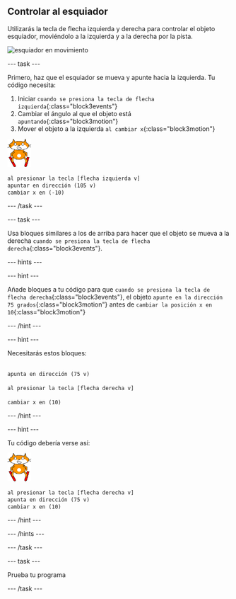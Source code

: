 ## Controlar al esquiador

Utilizarás la tecla de flecha izquierda y derecha para controlar el objeto esquiador, moviéndolo a la izquierda y a la derecha por la pista.

![esquiador en movimiento](imágenes/skier_moving.gif)

--- task ---

Primero, haz que el esquiador se mueva y apunte hacia la izquierda. Tu código necesita:

1. Iniciar `cuando se presiona la tecla de flecha izquierda`{:class="block3events"}
1. Cambiar el ángulo al que el objeto está `apuntando`{:class="block3motion"}
1. Mover el objeto a la izquierda `al cambiar x`{:class="block3motion"}

![objeto esquiador](images/skier_sprite_small.png)

```blocks3
al presionar la tecla [flecha izquierda v] 
apuntar en dirección (105 v)
cambiar x en (-10)
```

--- /task ---

--- task ---

Usa bloques similares a los de arriba para hacer que el objeto se mueva a la derecha `cuando se presiona la tecla de flecha derecha`{:class="block3events"}.

--- hints ---

--- hint ---

Añade bloques a tu código para que `cuando se presiona la tecla de flecha derecha`{:class="block3events"}, el objeto `apunte en la dirección 75 grados`{:class="block3motion"} antes de `cambiar la posición x en 10`{:class="block3motion"}

--- /hint ---

--- hint ---

Necesitarás estos bloques:

```blocks3

apunta en dirección (75 v)

al presionar la tecla [flecha derecha v]

cambiar x en (10)
```

--- /hint ---

--- hint ---

Tu código debería verse así:

![objeto esquiador](images/skier_sprite_small.png)

```blocks3
al presionar la tecla [flecha derecha v]
apunta en dirección (75 v)
cambiar x en (10)
```

--- /hint ---

--- /hints ---

--- /task ---

--- task ---

Prueba tu programa

--- /task ---